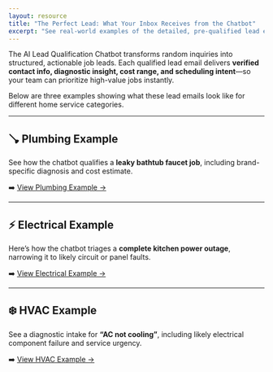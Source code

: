```yaml
---
layout: resource
title: "The Perfect Lead: What Your Inbox Receives from the Chatbot"
excerpt: "See real-world examples of the detailed, pre-qualified lead emails generated by the AI Lead Qualification Chatbot—for plumbing, electrical, and HVAC service calls."
---
```


The AI Lead Qualification Chatbot transforms random inquiries into structured, actionable job leads. Each qualified lead email delivers **verified contact info, diagnostic insight, cost range, and scheduling intent**—so your team can prioritize high-value jobs instantly.

Below are three examples showing what these lead emails look like for different home service categories.

---

## 🪠 Plumbing Example
See how the chatbot qualifies a **leaky bathtub faucet job**, including brand-specific diagnosis and cost estimate.

➡️ [View Plumbing Example →](/resources/examples/plumbing)

---

## ⚡ Electrical Example
Here’s how the chatbot triages a **complete kitchen power outage**, narrowing it to likely circuit or panel faults.

➡️ [View Electrical Example →](/resources/examples/electrical)

---

## ❄️ HVAC Example
See a diagnostic intake for **“AC not cooling”**, including likely electrical component failure and service urgency.

➡️ [View HVAC Example →](/resources/examples/hvac)
